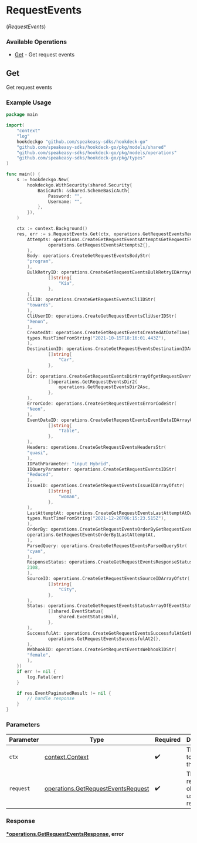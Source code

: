# RequestEvents
(*RequestEvents*)

### Available Operations

* [Get](#get) - Get request events

## Get

Get request events

### Example Usage

```go
package main

import(
	"context"
	"log"
	hookdeckgo "github.com/speakeasy-sdks/hookdeck-go"
	"github.com/speakeasy-sdks/hookdeck-go/pkg/models/shared"
	"github.com/speakeasy-sdks/hookdeck-go/pkg/models/operations"
	"github.com/speakeasy-sdks/hookdeck-go/pkg/types"
)

func main() {
    s := hookdeckgo.New(
        hookdeckgo.WithSecurity(shared.Security{
            BasicAuth: &shared.SchemeBasicAuth{
                Password: "",
                Username: "",
            },
        }),
    )

    ctx := context.Background()
    res, err := s.RequestEvents.Get(ctx, operations.GetRequestEventsRequest{
        Attempts: operations.CreateGetRequestEventsAttemptsGetRequestEventsAttempts2(
                operations.GetRequestEventsAttempts2{},
        ),
        Body: operations.CreateGetRequestEventsBodyStr(
        "program",
        ),
        BulkRetryID: operations.CreateGetRequestEventsBulkRetryIDArrayOfstr(
                []string{
                    "Kia",
                },
        ),
        CliID: operations.CreateGetRequestEventsCliIDStr(
        "towards",
        ),
        CliUserID: operations.CreateGetRequestEventsCliUserIDStr(
        "Xenon",
        ),
        CreatedAt: operations.CreateGetRequestEventsCreatedAtDateTime(
        types.MustTimeFromString("2021-10-15T18:16:01.443Z"),
        ),
        DestinationID: operations.CreateGetRequestEventsDestinationIDArrayOfstr(
                []string{
                    "Car",
                },
        ),
        Dir: operations.CreateGetRequestEventsDirArrayOfgetRequestEventsDir2(
                []operations.GetRequestEventsDir2{
                    operations.GetRequestEventsDir2Asc,
                },
        ),
        ErrorCode: operations.CreateGetRequestEventsErrorCodeStr(
        "Neon",
        ),
        EventDataID: operations.CreateGetRequestEventsEventDataIDArrayOfstr(
                []string{
                    "Table",
                },
        ),
        Headers: operations.CreateGetRequestEventsHeadersStr(
        "quasi",
        ),
        IDPathParameter: "input Hybrid",
        IDQueryParameter: operations.CreateGetRequestEventsIDStr(
        "Reduced",
        ),
        IssueID: operations.CreateGetRequestEventsIssueIDArrayOfstr(
                []string{
                    "woman",
                },
        ),
        LastAttemptAt: operations.CreateGetRequestEventsLastAttemptAtDateTime(
        types.MustTimeFromString("2021-12-20T06:15:23.515Z"),
        ),
        OrderBy: operations.CreateGetRequestEventsOrderByGetRequestEventsOrderBy1(
        operations.GetRequestEventsOrderBy1LastAttemptAt,
        ),
        ParsedQuery: operations.CreateGetRequestEventsParsedQueryStr(
        "cyan",
        ),
        ResponseStatus: operations.CreateGetRequestEventsResponseStatusInteger(
        2108,
        ),
        SourceID: operations.CreateGetRequestEventsSourceIDArrayOfstr(
                []string{
                    "City",
                },
        ),
        Status: operations.CreateGetRequestEventsStatusArrayOfEventStatus(
                []shared.EventStatus{
                    shared.EventStatusHold,
                },
        ),
        SuccessfulAt: operations.CreateGetRequestEventsSuccessfulAtGetRequestEventsSuccessfulAt2(
                operations.GetRequestEventsSuccessfulAt2{},
        ),
        WebhookID: operations.CreateGetRequestEventsWebhookIDStr(
        "female",
        ),
    })
    if err != nil {
        log.Fatal(err)
    }

    if res.EventPaginatedResult != nil {
        // handle response
    }
}
```

### Parameters

| Parameter                                                                                | Type                                                                                     | Required                                                                                 | Description                                                                              |
| ---------------------------------------------------------------------------------------- | ---------------------------------------------------------------------------------------- | ---------------------------------------------------------------------------------------- | ---------------------------------------------------------------------------------------- |
| `ctx`                                                                                    | [context.Context](https://pkg.go.dev/context#Context)                                    | :heavy_check_mark:                                                                       | The context to use for the request.                                                      |
| `request`                                                                                | [operations.GetRequestEventsRequest](../../models/operations/getrequesteventsrequest.md) | :heavy_check_mark:                                                                       | The request object to use for the request.                                               |


### Response

**[*operations.GetRequestEventsResponse](../../models/operations/getrequesteventsresponse.md), error**

